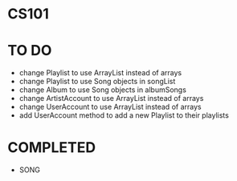 # CS101
 
 
# TO DO
- change Playlist to use ArrayList instead of arrays
- change Playlist to use Song objects in songList
- change Album to use Song objects in albumSongs
- change ArtistAccount to use ArrayList instead of arrays
- change UserAccount to use ArrayList instead of arrays
- add UserAccount method to add a new Playlist to their playlists

# COMPLETED
- SONG 
